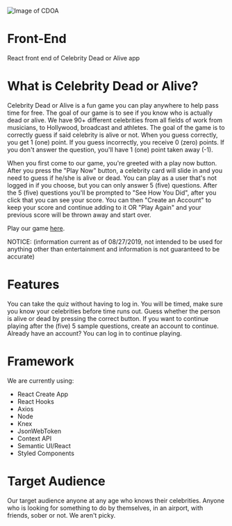 ![Image of CDOA](https://res.cloudinary.com/studio-mogwai/image/upload/v1567102017/cdoa_logo.png)
# Front-End
React front end of Celebrity Dead or Alive app

# What is Celebrity Dead or Alive?
Celebrity Dead or Alive is a fun game you can play anywhere to help pass time for free. The goal of our game is to see if you know who is actually dead or alive. We have 90+ different celebrities from all fields of work from musicians, to Hollywood, broadcast and athletes. The goal of the game is to correctly guess if said celebrity is alive or not. When you guess correctly, you get 1 (one) point. If you guess incorrectly, you receive 0 (zero) points. If you don't answer the question, you'll have 1 (one) point taken away (-1).

When you first come to our game, you're greeted with a play now button. After you press the "Play Now" button, a celebrity card will slide in and you need to guess if he/she is alive or dead. You can play as a user that's not logged in if you choose, but you can only answer 5 (five) questions. After the 5 (five) questions you'll be prompted to "See How You Did", after you click that you can see your score. You can then "Create an Account" to keep your score and continue adding to it OR "Play Again" and your previous score will be thrown away and start over.


Play our game [here](https://pedantic-bardeen-27d080.netlify.com/).

NOTICE: (information current as of 08/27/2019, not intended to be used for anything other than entertainment and information is not guaranteed to be accurate)

# Features
You can take the quiz without having to log in.
You will be timed, make sure you know your celebrities before time runs out.
Guess whether the person is alive or dead by pressing the correct button.
If you want to continue playing after the (five) 5 sample questions, create an account to continue. 
Already have an account? You can log in to continue playing.

# Framework
We are currently using:

* React Create App
* React Hooks
* Axios
* Node
* Knex
* JsonWebToken
* Context API
* Semantic UI/React
* Styled Components

# Target Audience
Our target audience anyone at any age who knows their celebrities. 
Anyone who is looking for something to do by themselves, in an airport, with friends, sober or not. We aren't picky.

